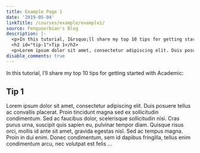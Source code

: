 ```yaml
---
title: Example Page 1
date: '2019-05-04'
linkTitle: /courses/example/example1/
source: Fenguoerbian's Blog
description: |-
  <p>In this tutorial, I&rsquo;ll share my top 10 tips for getting started with Academic:</p>
  <h2 id="tip-1">Tip 1</h2>
  <p>Lorem ipsum dolor sit amet, consectetur adipiscing elit. Duis posuere tellus ac convallis placerat. Proin tincidunt magna sed ex sollicitudin condimentum. Sed ac faucibus dolor, scelerisque sollicitudin nisi. Cras purus urna, suscipit quis sapien eu, pulvinar tempor diam. Quisque risus orci, mollis id ante sit amet, gravida egestas nisl. Sed ac tempus magna. Proin in dui enim. Donec condimentum, sem id dapibus fringilla, tellus enim condimentum arcu, nec volutpat est felis ...
disable_comments: true
---
```

<p>In this tutorial, I&rsquo;ll share my top 10 tips for getting started with Academic:</p>
<h2 id="tip-1">Tip 1</h2>
<p>Lorem ipsum dolor sit amet, consectetur adipiscing elit. Duis posuere tellus ac convallis placerat. Proin tincidunt magna sed ex sollicitudin condimentum. Sed ac faucibus dolor, scelerisque sollicitudin nisi. Cras purus urna, suscipit quis sapien eu, pulvinar tempor diam. Quisque risus orci, mollis id ante sit amet, gravida egestas nisl. Sed ac tempus magna. Proin in dui enim. Donec condimentum, sem id dapibus fringilla, tellus enim condimentum arcu, nec volutpat est felis ...
